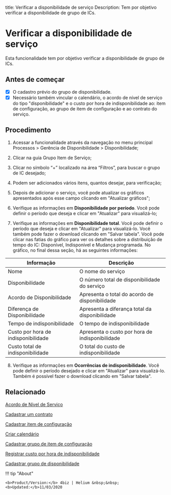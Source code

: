 title: Verificar a disponibilidade de serviço
Description: Tem por objetivo verificar a disponibilidade de grupo de ICs.
# Verificar a disponibilidade de serviço

Esta funcionalidade tem por objetivo verificar a disponibilidade de grupo de ICs.

Antes de começar
--------------------

- [x] O cadastro prévio do grupo de disponibilidade.  
- [x] Necessário também vincular o calendário, o acordo de nível de serviço do tipo "disponibilidade" e o custo por hora de
indisponibilidade ao: item de configuração, ao grupo de item de configuração e ao contrato do serviço.

## Procedimento

1.  Acessar a funcionalidade através da navegação no menu principal Processos \>
    Gerência de Disponibilidade \> Disponibilidade;

2.  Clicar na guia Grupo Item de Serviço;

3.  Clicar no símbolo “+” localizado na área “Filtros”, para buscar o grupo de
    IC desejado;

4.  Podem ser adicionados vários itens, quantos desejar, para verificação;

5.  Depois de adicionar o serviço, você pode atualizar os gráficos apresentados após esse campo clicando em "Atualizar gráficos";

6.  Verifique as informações em **Disponibilidade por período**. Você pode definir o período que deseja e clicar em "Atualizar" para visualizá-lo;

7.  Verifique as informações em **Disponibilidade total**. Você pode definir o período que deseja e clicar em "Atualizar" para visualizá-lo. Você também pode fazer o download clicando em "Salvar tabela". Você pode clicar nas fatias do gráfico para ver os detalhes sobre a distribuição de tempo do IC: Disponível, Indisponível e Mudança programada. No gráfico, no final dessa seção, há as seguintes informações:

|Informação|Descrição|
|-----------|-----------|
|Nome|O nome do serviço|
|Disponibilidade|O número total de disponibilidade do serviço|
|Acordo de Disponibilidade|Apresenta o total do acordo de disponibilidade|
|Diferença de Disponibilidade|Apresenta a diferança total da disponibilidade|
|Tempo de indisponibilidade|O tempo de indisponibilidade|
|Custo por hora de indisponibilidade|Apresenta o custo por hora de indisponibilidade|
|Custo total de indisponibilidade|O total do custo de indisponibilidade|

8.  Verifique as informações em **Ocorrências de indisponibilidade**. Você pode definir o período desejado e clicar em "Atualizar" para visualizá-lo. Também é possível fazer o download clicando em "Salvar tabela".

Relacionado
----------------

[Acordo de Nível de Serviço](/pt-br/4biz-helium/processes/service-level/use/service-level-agreement.html)

[Cadastrar um contrato](/pt-br/4biz-helium/additional-features/contract-management/use/register-contract.html)

[Cadastrar item de configuração](/pt-br/4biz-helium/processes/configuration/use/register-CI.html)

[Criar calendário](/pt-br/4biz-helium/platform-administration/time/create-calendar.html)

[Cadastrar grupo de item de configuração](/pt-br/4biz-helium/processes/configuration/configuration/register-configuration-item-group.html)

[Registrar custo por hora de indisponibilidade](/pt-br/4biz-helium/processes/configuration/use/cost-per-hour-unavailability.html)

[Cadastrar grupo de disponibilidade](/pt-br/4biz-helium/processes/availability/configuration/register-availability-group.html)

!!! tip "About"

    <b>Product/Version:</b> 4biz | Helium &nbsp;&nbsp;
    <b>Updated:</b>11/03/2020
